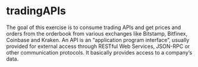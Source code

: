 # tradingAPIs
The goal of this exercise is to consume trading APIs and get prices and orders from the orderbook from various exchanges like Bitstamp, Bitfinex, Coinbase and Kraken. An API is an “application program interface”, usually provided for external access through RESTful Web Services, JSON-RPC or other communication protocols. It basically provides access to a company’s data. 
